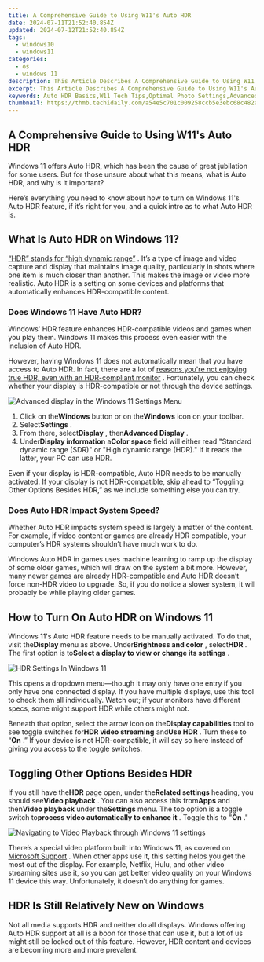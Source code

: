 ```yaml
---
title: A Comprehensive Guide to Using W11's Auto HDR
date: 2024-07-11T21:52:40.854Z
updated: 2024-07-12T21:52:40.854Z
tags:
  - windows10
  - windows11
categories:
  - os
  - windows 11
description: This Article Describes A Comprehensive Guide to Using W11's Auto HDR
excerpt: This Article Describes A Comprehensive Guide to Using W11's Auto HDR
keywords: Auto HDR Basics,W11 Tech Tips,Optimal Photo Settings,Advanced Camera Features,AI-Enhanced Photography,Dynamic Range Adjustment,Image Quality Elevation
thumbnail: https://thmb.techidaily.com/a54e5c701c009258ccb5e3ebc68c482a0352d900bfe7620286533aaa04ebdf62.png
---
```


## A Comprehensive Guide to Using W11's Auto HDR

 Windows 11 offers Auto HDR, which has been the cause of great jubilation for some users. But for those unsure about what this means, what is Auto HDR, and why is it important?

 Here’s everything you need to know about how to turn on Windows 11's Auto HDR feature, if it’s right for you, and a quick intro as to what Auto HDR is.

## What Is Auto HDR on Windows 11?

[“HDR” stands for “high dynamic range”](https://www.makeuseof.com/what-is-hdr/) . It’s a type of image and video capture and display that maintains image quality, particularly in shots where one item is much closer than another. This makes the image or video more realistic. Auto HDR is a setting on some devices and platforms that automatically enhances HDR-compatible content.

### Does Windows 11 Have Auto HDR?

 Windows' HDR feature enhances HDR-compatible videos and games when you play them. Windows 11 makes this process even easier with the inclusion of Auto HDR.

 However, having Windows 11 does not automatically mean that you have access to Auto HDR. In fact, there are a lot of [reasons you're not enjoying true HDR, even with an HDR-compliant monitor](https://www.makeuseof.com/reasons-not-enjoying-true-hdr/) . Fortunately, you can check whether your display is HDR-compatible or not through the device settings.

![Advanced display in the Windows 11 Settings Menu](https://static1.makeuseofimages.com/wordpress/wp-content/uploads/2022/11/Advanced-display.jpg)

1. Click on the**Windows** button or on the**Windows** icon on your toolbar.
2. Select**Settings** .
3. From there, select**Display** , then**Advanced Display** .
4. Under**Display information** a**Color space** field will either read "Standard dynamic range (SDR)" or "High dynamic range (HDR)." If it reads the latter, your PC can use HDR.

 Even if your display is HDR-compatible, Auto HDR needs to be manually activated. If your display is not HDR-compatible, skip ahead to “Toggling Other Options Besides HDR,” as we include something else you can try.

### Does Auto HDR Impact System Speed?

 Whether Auto HDR impacts system speed is largely a matter of the content. For example, if video content or games are already HDR compatible, your computer’s HDR systems shouldn’t have much work to do.

 Windows Auto HDR in games uses machine learning to ramp up the display of some older games, which will draw on the system a bit more. However, many newer games are already HDR-compatible and Auto HDR doesn’t force non-HDR video to upgrade. So, if you do notice a slower system, it will probably be while playing older games.

## How to Turn On Auto HDR on Windows 11

 Windows 11's Auto HDR feature needs to be manually activated. To do that, visit the**Display** menu as above. Under**Brightness and color** , select**HDR** . The first option is to**Select a display to view or change its settings** .

![HDR Settings In Windows 11](https://static1.makeuseofimages.com/wordpress/wp-content/uploads/2022/11/system-display-HDR.jpg)

 This opens a dropdown menu—though it may only have one entry if you only have one connected display. If you have multiple displays, use this tool to check them all individually. Watch out; if your monitors have different specs, some might support HDR while others might not.

 Beneath that option, select the arrow icon on the**Display capabilities** tool to see toggle switches for**HDR video streaming** and**Use HDR** . Turn these to “**On** .” If your device is not HDR-compatible, it will say so here instead of giving you access to the toggle switches.

## Toggling Other Options Besides HDR

 If you still have the**HDR** page open, under the**Related settings** heading, you should see**Video playback** . You can also access this from**Apps** and then**Video playback** under the**Settings** menu. The top option is a toggle switch to**process video automatically to enhance it** . Toggle this to "**On** ."

![Navigating to Video Playback through Windows 11 settings](https://static1.makeuseofimages.com/wordpress/wp-content/uploads/2022/11/Apps-video-playback.jpg)

 There’s a special video platform built into Windows 11, as covered on [Microsoft Support](https://support.microsoft.com/en-us/windows/video-playback-settings-in-windows-39ad5cbf-b2d1-2664-bd55-65028db05579#WindowsVersion=Windows%5F11) . When other apps use it, this setting helps you get the most out of the display. For example, Netflix, Hulu, and other video streaming sites use it, so you can get better video quality on your Windows 11 device this way. Unfortunately, it doesn’t do anything for games.

## HDR Is Still Relatively New on Windows

 Not all media supports HDR and neither do all displays. Windows offering Auto HDR support at all is a boon for those that can use it, but a lot of us might still be locked out of this feature. However, HDR content and devices are becoming more and more prevalent.


<ins class="adsbygoogle"
     style="display:block"
     data-ad-format="autorelaxed"
     data-ad-client="ca-pub-7571918770474297"
     data-ad-slot="1223367746"></ins>



<ins class="adsbygoogle"
     style="display:block"
     data-ad-client="ca-pub-7571918770474297"
     data-ad-slot="8358498916"
     data-ad-format="auto"
     data-full-width-responsive="true"></ins>




